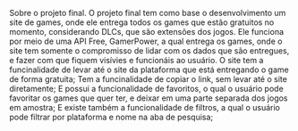 Sobre o projeto final.
O projeto final tem como base o desenvolvimento um site de games, onde ele entrega todos os games que estão gratuitos no momento, considerando DLCs, que são extensões dos jogos. 
Ele funciona por meio de uma API Free, GamerPower, a qual entrega os games, onde o site tem somente o compromisso de lidar com os dados que são entregues, e fazer com que fiquem visívies e funcionáis ao usuário.
O site tem a funcinalidade de levar até o site da plataforma que está entregando o game de forma gratuita; Tem a funcinalidade de copiar o link, sem levar até o site diretamente; E possui a funcionalidade de favoritos, o qual o usuário pode favoritar os games que quer ter,
e deixar em uma parte separada dos jogos em amostra; E existe também a funcionalidade de filtros, a qual o usuário pode filtrar por plataforma e nome na aba de pesquisa;
